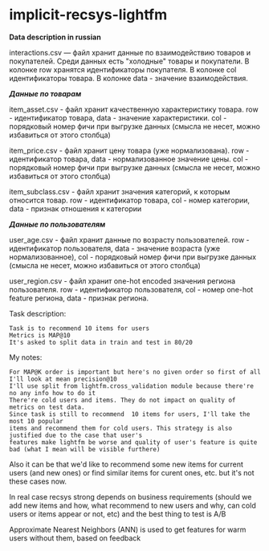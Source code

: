 # implicit-recsys-lightfm

**Data description in russian**

interactions.csv — файл хранит данные по взаимодействию товаров и покупателей. Среди данных есть "холодные" товары и покупатели. В колонке row хранятся идентификаторы покупателя. В колонке col идентификаторы товара. В колонке data - значение взаимодействия.

**_Данные по товарам_**

item_asset.csv - файл хранит качественную характеристику товара. row - идентификатор товара, data - значение характеристики. col - порядковый номер фичи при выгрузке данных (смысла не несет, можно избавиться от этого столбца)

item_price.csv - файл хранит цену товара (уже нормализована). row - идентификатор товара, data - нормализованное значение цены. col - порядковый номер фичи при выгрузке данных (смысла не несет, можно избавиться от этого столбца)

item_subclass.csv - файл хранит значения категорий, к которым относится товар. row - идентификатор товара, col - номер категории, data - признак отношения к категории

**_Данные по пользователям_**

user_age.csv - файл хранит данные по возрасту пользователей. row - идентификатор пользователя, data - значение возраста (уже нормализованное), col - порядковый номер фичи при выгрузке данных (смысла не несет, можно избавиться от этого столбца)

user_region.csv - файл хранит one-hot encoded значения региона пользователя. row - идентификатор пользователя, col - номер one-hot feature региона, data - признак региона.

Task description:

    Task is to recommend 10 items for users
    Metrics is MAP@10
    It's asked to split data in train and test in 80/20

My notes:
    
    For MAP@K order is important but here's no given order so first of all I'll look at mean precision@10
    I'll use split from lightfm.cross_validation module because there're no any info how to do it
    There're cold users and items. They do not impact on quality of metrics on test data.
    Since task is still to recommend  10 items for users, I'll take the most 10 popular
    items and recommend them for cold users. This strategy is also justified due to the case that user's
    features make lightfm be worse and quality of user's feature is quite bad (what I mean will be visible furthere)
    
Also it can be that we'd like to recommend some new items for current users (and new ones) or find similar items for curent ones, etc. but it's not these cases now.

In real case recsys strong depends on business requirements (should we add new items and how, what recommend to new users and why, can cold users or items appear or not, etc) and the best thing to test is A/B

Approximate Nearest Neighbors (ANN) is used to get features for warm users without them, based on feedback
